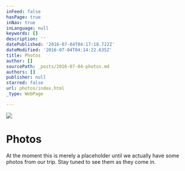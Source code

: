 ```yaml
---
inFeed: false
hasPage: true
inNav: true
inLanguage: null
keywords: []
description: ''
datePublished: '2016-07-04T04:17:18.722Z'
dateModified: '2016-07-04T04:14:22.635Z'
title: Photos
author: []
sourcePath: _posts/2016-07-04-photos.md
authors: []
publisher: null
starred: false
url: photos/index.html
_type: WebPage

---
```

![](https://the-grid-user-content.s3-us-west-2.amazonaws.com/93289f6b-7590-40b3-b3c2-329c476d885e.jpg)

# Photos

At the moment this is merely a placeholder until we actually have some photos from our trip. Stay tuned to see them as they come in.